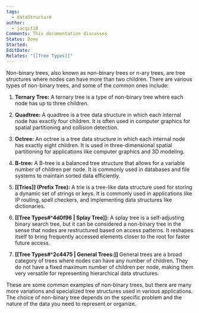 ```yaml
---
tags:
  - dataStructure
author:
  - jacgit18
Comments: This documentation discusses
Status: Done
Started: 
EditDate: 
Relates: "[[Tree Types]]"
---
```

Non-binary trees, also known as non-binary trees or n-ary trees, are tree structures where nodes can have more than two children. There are various types of non-binary trees, and some of the common ones include:  
  
1. **Ternary Tree:** A ternary tree is a type of non-binary tree where each node has up to three children.  
  
2. **Quadtree:** A quadtree is a tree data structure in which each internal node has exactly four children. It is often used in computer graphics for spatial partitioning and collision detection.  
  
3. **Octree:** An octree is a tree data structure in which each internal node has exactly eight children. It is used in three-dimensional spatial partitioning for applications like computer graphics and 3D modeling.  
  
4. **B-tree:** A B-tree is a balanced tree structure that allows for a variable number of children per node. It is commonly used in databases and file systems to maintain sorted data efficiently.  
  
5. **[[Tries]] (Prefix Tree):** A trie is a tree-like data structure used for storing a dynamic set of strings or keys. It is commonly used in applications like IP routing, spell checkers, and implementing data structures like dictionaries.  
  
6. **[[Tree Types#^4d0f96 | Splay Tree]]:** A splay tree is a self-adjusting binary search tree, but it can be considered a non-binary tree in the sense that nodes are restructured based on access patterns. It reshapes itself to bring frequently accessed elements closer to the root for faster future access.  
  
7. **[[Tree Types#^2c4475 | General Trees:]]** General trees are a broad category of trees where nodes can have any number of children. They do not have a fixed maximum number of children per node, making them very versatile for representing hierarchical data structures.  
  
These are some common examples of non-binary trees, but there are many more variations and specialized tree structures used in various applications. The choice of non-binary tree depends on the specific problem and the nature of the data you need to represent or organize.